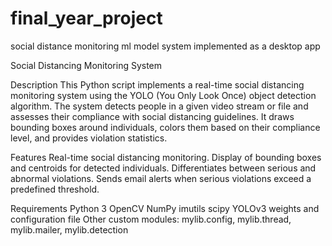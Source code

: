 # final_year_project
social distance monitoring ml model system implemented as a desktop app

Social Distancing Monitoring System

Description
This Python script implements a real-time social distancing monitoring system using the YOLO (You Only Look Once) object detection algorithm. The system detects people in a given video stream or file and assesses their compliance with social distancing guidelines. It draws bounding boxes around individuals, colors them based on their compliance level, and provides violation statistics.

Features
Real-time social distancing monitoring.
Display of bounding boxes and centroids for detected individuals.
Differentiates between serious and abnormal violations.
Sends email alerts when serious violations exceed a predefined threshold.

Requirements
Python 3
OpenCV
NumPy
imutils
scipy
YOLOv3 weights and configuration file
Other custom modules: mylib.config, mylib.thread, mylib.mailer, mylib.detection
